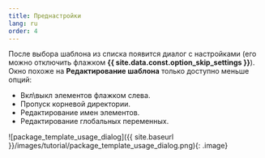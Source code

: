 ```yaml
---
title: Преднастройки
lang: ru
order: 4
---
```


После выбора шаблона из списка появится диалог с настройками (его можно отключить флажком **{{ site.data.const.option_skip_settings }}**). Окно похоже на **Редактирование шаблона** только доступно меньше опций:

* Вкл\выкл элементов флажком слева.
* Пропуск корневой директории.
* Редактирование имен элементов.
* Редактирование глобальных переменных.

![package_template_usage_dialog]({{ site.baseurl }}/images/tutorial/package_template_usage_dialog.png){: .image}